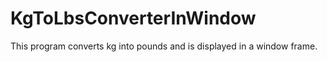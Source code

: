 # KgToLbsConverterInWindow
This program converts kg into pounds and is displayed in a window frame.
